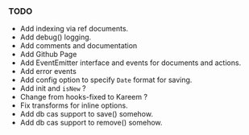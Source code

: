 ### TODO 

* Add indexing via ref documents.
* Add debug() logging.
* Add comments and documentation
* Add Github Page
* Add EventEmitter interface and events for documents and actions.
* Add error events
* Add config option to specify `Date` format for saving.
* Add init and `isNew` ?
* Change from hooks-fixed to Kareem ?
* Fix transforms for inline options.
* Add db cas support to save() somehow.
* Add db cas support to remove() somehow.

